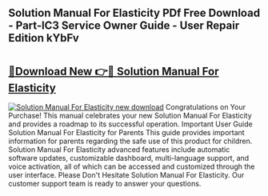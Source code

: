 ## Solution Manual For Elasticity PDf Free Download - Part-lC3 Service Owner Guide - User Repair Edition kYbFv

# <h2><a href="http://bc55975.oget.top/?id=Solution+Manual+For+Elasticity">🔗Download New 👉🔴 Solution Manual For Elasticity</a></h2>

[![Solution Manual For Elasticity new download](https://i.imgur.com/5g1atiW.png)](http://bc55975.oget.top/?id=Solution+Manual+For+Elasticity)
Congratulations on Your Purchase! This manual celebrates your new Solution Manual For Elasticity and provides a roadmap to its successful operation. Important User Guide Solution Manual For Elasticity for Parents This guide provides important information for parents regarding the safe use of this product for children. Solution Manual For Elasticity advanced features include automatic software updates, customizable dashboard, multi-language support, and voice activation, all of which can be accessed and customized through the user interface. Please Don't Hesitate Solution Manual For Elasticity. Our customer support team is ready to answer your questions.

